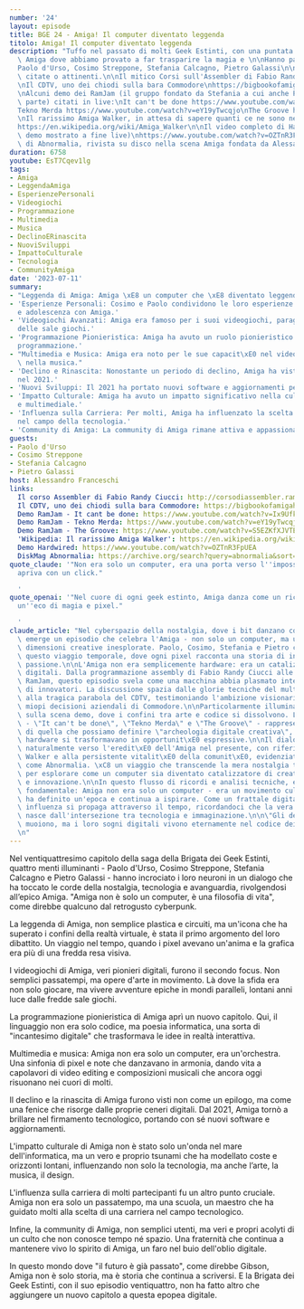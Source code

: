 ```yaml
---
number: '24'
layout: episode
title: BGE 24 - Amiga! Il computer diventato leggenda
titolo: Amiga! Il computer diventato leggenda
description: "Tuffo nel passato di molti Geek Estinti, con una puntata dedicata ad\
  \ Amiga dove abbiamo provato a far trasparire la magia e \n\nHanno partecipato:\n\
  Paolo d'Urso, Cosimo Streppone, Stefania Calcagno, Pietro Galassi\n\nAlcune risorse\
  \ citate o attinenti.\n\nIl mitico Corsi sull'Assembler di Fabio Randy Ciucci http://corsodiassembler.ramjam.it/index_en.htm\n\
  \nIl CDTV, uno dei chiodi sulla bara Commodore\nhttps://bigbookofamigahardware.com/bboah/product.aspx?id=34\n\
  \nAlcuni demo dei RamJam (il gruppo fondato da Stefania a cui anche Pietro ha fatto\
  \ parte) citati in live:\nIt can't be done https://www.youtube.com/watch?v=Ix9UfkK_ZKw\n\
  Tekno Merda https://www.youtube.com/watch?v=eY19yTwcqjo\nThe Groove https://www.youtube.com/watch?v=S5EZKfXJVTE\n\
  \nIl rarissimo Amiga Walker, in attesa di sapere quanti ce ne sono nel mondo:\n\
  https://en.wikipedia.org/wiki/Amiga_Walker\n\nIl video completo di Hardwired (il\
  \ demo mostrato a fine live)\nhttps://www.youtube.com/watch?v=OZTnR3FpUEA\n\nI numeri\
  \ di Abnormalia, rivista su disco nella scena Amiga fondata da Alessandro.\nhttps://archive.org/search?query=abnormalia&sort=title"
duration: 6758
youtube: EsT7Cqev1lg
tags:
- Amiga
- LeggendaAmiga
- EsperienzePersonali
- Videogiochi
- Programmazione
- Multimedia
- Musica
- DeclinoERinascita
- NuoviSviluppi
- ImpattoCulturale
- Tecnologia
- CommunityAmiga
date: '2023-07-11'
summary:
- "Leggenda di Amiga: Amiga \xE8 un computer che \xE8 diventato leggendario per molti."
- 'Esperienze Personali: Cosimo e Paolo condividono le loro esperienze di infanzia
  e adolescenza con Amiga.'
- 'Videogiochi Avanzati: Amiga era famoso per i suoi videogiochi, paragonabili a quelli
  delle sale giochi.'
- 'Programmazione Pionieristica: Amiga ha avuto un ruolo pionieristico nel campo della
  programmazione.'
- "Multimedia e Musica: Amiga era noto per le sue capacit\xE0 nel video editing e\
  \ nella musica."
- 'Declino e Rinascita: Nonostante un periodo di declino, Amiga ha visto una rinascita
  nel 2021.'
- 'Nuovi Sviluppi: Il 2021 ha portato nuovi software e aggiornamenti per Amiga.'
- 'Impatto Culturale: Amiga ha avuto un impatto significativo nella cultura informatica
  e multimediale.'
- 'Influenza sulla Carriera: Per molti, Amiga ha influenzato la scelta di carriere
  nel campo della tecnologia.'
- 'Community di Amiga: La community di Amiga rimane attiva e appassionata.'
guests:
- Paolo d'Urso
- Cosimo Streppone
- Stefania Calcagno
- Pietro Galassi
host: Alessandro Franceschi
links:
  Il corso Assembler di Fabio Randy Ciucci: http://corsodiassembler.ramjam.it/index_en.htm
  Il CDTV, uno dei chiodi sulla bara Commodore: https://bigbookofamigahardware.com/bboah/product.aspx?id=34
  Demo RamJam - It cant be done: https://www.youtube.com/watch?v=Ix9UfkK_ZKw
  Demo RamJam - Tekno Merda: https://www.youtube.com/watch?v=eY19yTwcqjo
  Demo RamJam - The Groove: https://www.youtube.com/watch?v=S5EZKfXJVTE
  'Wikipedia: Il rarissimo Amiga Walker': https://en.wikipedia.org/wiki/Amiga_Walker
  Demo Hardwired: https://www.youtube.com/watch?v=OZTnR3FpUEA
  DiskMag Abnormalia: https://archive.org/search?query=abnormalia&sort=title
quote_claude: '"Non era solo un computer, era una porta verso l''impossibile che si
  apriva con un click."

  '
quote_openai: '"Nel cuore di ogni geek estinto, Amiga danza come un ricordo ribelle,
  un''eco di magia e pixel."

  '
claude_article: "Nel cyberspazio della nostalgia, dove i bit danzano con i ricordi,\
  \ emerge un episodio che celebra l'Amiga - non solo un computer, ma un portale verso\
  \ dimensioni creative inesplorate. Paolo, Cosimo, Stefania e Pietro ci guidano attraverso\
  \ questo viaggio temporale, dove ogni pixel racconta una storia di innovazione e\
  \ passione.\n\nL'Amiga non era semplicemente hardware: era un catalizzatore di sogni\
  \ digitali. Dalla programmazione assembly di Fabio Randy Ciucci alle demo della\
  \ RamJam, questo episodio svela come una macchina abbia plasmato intere generazioni\
  \ di innovatori. La discussione spazia dalle glorie tecniche del multitasking preemptivo\
  \ alla tragica parabola del CDTV, testimoniando l'ambizione visionaria e le occasionali\
  \ miopi decisioni aziendali di Commodore.\n\nParticolarmente illuminante \xE8 l'excursus\
  \ sulla scena demo, dove i confini tra arte e codice si dissolvono. Le demo citate\
  \ - \"It can't be done\", \"Tekno Merda\" e \"The Groove\" - rappresentano l'apice\
  \ di quella che possiamo definire \"archeologia digitale creativa\", dove limitazioni\
  \ hardware si trasformavano in opportunit\xE0 espressive.\n\nIl dialogo si evolve\
  \ naturalmente verso l'eredit\xE0 dell'Amiga nel presente, con riferimenti al rarissimo\
  \ Walker e alla persistente vitalit\xE0 della comunit\xE0, evidenziata da pubblicazioni\
  \ come Abnormalia. \xC8 un viaggio che transcende la mera nostalgia tecnologica\
  \ per esplorare come un computer sia diventato catalizzatore di creativit\xE0, comunit\xE0\
  \ e innovazione.\n\nIn questo flusso di ricordi e analisi tecniche, emerge una verit\xE0\
  \ fondamentale: Amiga non era solo un computer - era un movimento culturale che\
  \ ha definito un'epoca e continua a ispirare. Come un frattale digitale, la sua\
  \ influenza si propaga attraverso il tempo, ricordandoci che la vera innovazione\
  \ nasce dall'intersezione tra tecnologia e immaginazione.\n\n\"Gli dei della tecnologia\
  \ muoiono, ma i loro sogni digitali vivono eternamente nel codice dei loro devoti\"\
  \n"
---
```

Nel ventiquattresimo capitolo della saga della Brigata dei Geek Estinti, quattro menti illuminanti - Paolo d'Urso, Cosimo Streppone, Stefania Calcagno e Pietro Galassi - hanno incrociato i loro neuroni in un dialogo che ha toccato le corde della nostalgia, tecnologia e avanguardia, rivolgendosi all’epico Amiga. "Amiga non è solo un computer, è una filosofia di vita", come direbbe qualcuno dal retrogusto cyberpunk.

La leggenda di Amiga, non semplice plastica e circuiti, ma un'icona che ha superato i confini della realtà virtuale, è stata il primo argomento del loro dibattito. Un viaggio nel tempo, quando i pixel avevano un'anima e la grafica era più di una fredda resa visiva.

I videogiochi di Amiga, veri pionieri digitali, furono il secondo focus. Non semplici passatempi, ma opere d'arte in movimento. Là dove la sfida era non solo giocare, ma vivere avventure epiche in mondi paralleli, lontani anni luce dalle fredde sale giochi.

La programmazione pionieristica di Amiga aprì un nuovo capitolo. Qui, il linguaggio non era solo codice, ma poesia informatica, una sorta di "incantesimo digitale" che trasformava le idee in realtà interattiva.

Multimedia e musica: Amiga non era solo un computer, era un'orchestra. Una sinfonia di pixel e note che danzavano in armonia, dando vita a capolavori di video editing e composizioni musicali che ancora oggi risuonano nei cuori di molti.

Il declino e la rinascita di Amiga furono visti non come un epilogo, ma come una fenice che risorge dalle proprie ceneri digitali. Dal 2021, Amiga tornò a brillare nel firmamento tecnologico, portando con sé nuovi software e aggiornamenti.

L'impatto culturale di Amiga non è stato solo un'onda nel mare dell'informatica, ma un vero e proprio tsunami che ha modellato coste e orizzonti lontani, influenzando non solo la tecnologia, ma anche l’arte, la musica, il design.

L'influenza sulla carriera di molti partecipanti fu un altro punto cruciale. Amiga non era solo un passatempo, ma una scuola, un maestro che ha guidato molti alla scelta di una carriera nel campo tecnologico.

Infine, la community di Amiga, non semplici utenti, ma veri e propri acolyti di un culto che non conosce tempo né spazio. Una fraternità che continua a mantenere vivo lo spirito di Amiga, un faro nel buio dell'oblio digitale.

In questo mondo dove "il futuro è già passato", come direbbe Gibson, Amiga non è solo storia, ma è storia che continua a scriversi. E la Brigata dei Geek Estinti, con il suo episodio ventiquattro, non ha fatto altro che aggiungere un nuovo capitolo a questa epopea digitale.